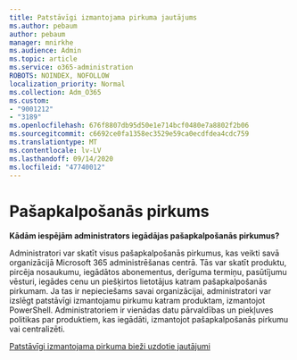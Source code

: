 ```yaml
---
title: Patstāvīgi izmantojama pirkuma jautājums
ms.author: pebaum
author: pebaum
manager: mnirkhe
ms.audience: Admin
ms.topic: article
ms.service: o365-administration
ROBOTS: NOINDEX, NOFOLLOW
localization_priority: Normal
ms.collection: Adm_O365
ms.custom:
- "9001212"
- "3189"
ms.openlocfilehash: 676f8807db95d50e1e714bcf0480e7a8802f2b06
ms.sourcegitcommit: c6692ce0fa1358ec3529e59ca0ecdfdea4cdc759
ms.translationtype: MT
ms.contentlocale: lv-LV
ms.lasthandoff: 09/14/2020
ms.locfileid: "47740012"
---
```

# <a name="self-service-purchase"></a>Pašapkalpošanās pirkums

**Kādām iespējām administrators iegādājas pašapkalpošanās pirkumus?**

Administratori var skatīt visus pašapkalpošanās pirkumus, kas veikti savā organizācijā Microsoft 365 administrēšanas centrā. Tās var skatīt produktu, pircēja nosaukumu, iegādātos abonementus, derīguma termiņu, pasūtījumu vēsturi, iegādes cenu un piešķirtos lietotājus katram pašapkalpošanās pirkumam.  Ja tas ir nepieciešams savai organizācijai, administratori var izslēgt patstāvīgi izmantojamu pirkumu katram produktam, izmantojot PowerShell.  Administratoriem ir vienādas datu pārvaldības un piekļuves politikas par produktiem, kas iegādāti, izmantojot pašapkalpošanās pirkumu vai centralizēti.

[Patstāvīgi izmantojama pirkuma bieži uzdotie jautājumi](https://aka.ms/self-service-purchase-faq)

